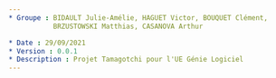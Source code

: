 ```yaml
---
* Groupe : BIDAULT Julie-Amélie, HAGUET Victor, BOUQUET Clément,
           BRZUSTOWSKI Matthias, CASANOVA Arthur

* Date : 29/09/2021
* Version : 0.0.1
* Description : Projet Tamagotchi pour l'UE Génie Logiciel
---
```

